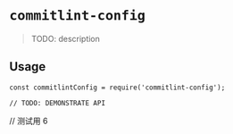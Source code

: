 # `commitlint-config`

> TODO: description

## Usage

```
const commitlintConfig = require('commitlint-config');

// TODO: DEMONSTRATE API
```

// 测试用 6
